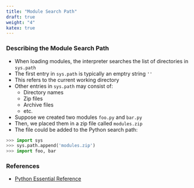 ```yaml
---
title: "Module Search Path"
draft: true
weight: "4"
katex: true
---
```


### Describing the Module Search Path
- When loading modules, the interpreter searches the list of directories in `sys.path`
- The first entry in `sys.path` is typically an emptry string `''`
- This refers to the current working directory
- Other entries in `sys.path` may consist of:
	- Directory names
	- Zip files
	- Archive files
	- etc.
- Suppose we created two modules `foo.py` and `bar.py`
- Then, we placed them in a zip file called `modules.zip`
- The file could be added to the Python search path:

```python
>>> import sys
>>> sys.path.append('modules.zip')
>>> import foo, bar
```

### References
- [Python Essential Reference](http://index-of.co.uk/Python/Python%20Essential%20Reference,%20Fourth%20Edition.pdf)
